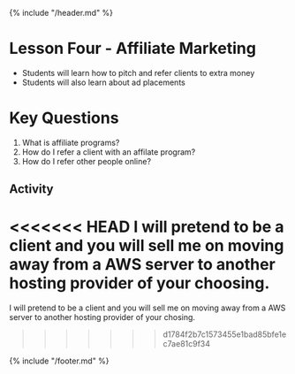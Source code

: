 {% include "/header.md" %}

# Lesson Four - Affiliate Marketing

* Students will learn how to pitch and refer clients to extra money
* Students will also learn about ad placements

# Key Questions
1. What is affiliate programs?
2. How do I refer a client with an affilate program?
3. How do I refer other people online?

## Activity
<<<<<<< HEAD
I will pretend to be a client and you will sell me on moving away from a AWS server to another hosting provider of your choosing. 
=======
I will pretend to be a client and you will sell me on moving away from a AWS server to another hosting provider of your chosing. 
>>>>>>> d1784f2b7c1573455e1bad85bfe1ec7ae81c9f34


{% include "/footer.md" %}
